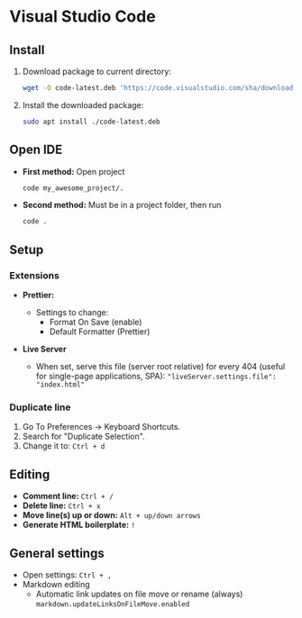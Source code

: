 # Visual Studio Code

## Install

1. Download package to current directory:

   ```bash
   wget -O code-latest.deb 'https://code.visualstudio.com/sha/download?build=stable&os=linux-deb-x64'
   ```

2. Install the downloaded package:

   ```bash
   sudo apt install ./code-latest.deb
   ```

## Open IDE

- **First method:** Open project

  ```bash
  code my_awesome_project/.
  ```

- **Second method:** Must be in a project folder, then run

  ```bash
  code .
  ```

## Setup

### Extensions

- **Prettier:**

  - Settings to change:
    - Format On Save (enable)
    - Default Formatter (Prettier)

- **Live Server**

  - When set, serve this file (server root relative) for every 404 (useful for single-page applications, SPA): `"liveServer.settings.file": "index.html"`

### Duplicate line

1. Go To Preferences -> Keyboard Shortcuts.
2. Search for "Duplicate Selection".
3. Change it to: `Ctrl + d`

## Editing

- **Comment line:** `Ctrl + /`
- **Delete line:** `Ctrl + x`
- **Move line(s) up or down:** `Alt + up/down arrows`
- **Generate HTML boilerplate:** `!`

## General settings

- Open settings: `Ctrl + ,`
- Markdown editing
  - Automatic link updates on file move or rename (always) `markdown.updateLinksOnFileMove.enabled`
